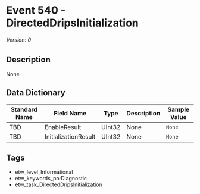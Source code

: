 # Event 540 - DirectedDripsInitialization
###### Version: 0

## Description
None

## Data Dictionary
|Standard Name|Field Name|Type|Description|Sample Value|
|---|---|---|---|---|
|TBD|EnableResult|UInt32|None|`None`|
|TBD|InitializationResult|UInt32|None|`None`|

## Tags
* etw_level_Informational
* etw_keywords_po:Diagnostic
* etw_task_DirectedDripsInitialization